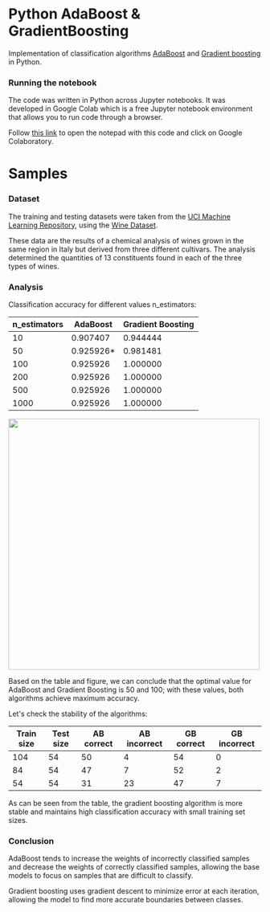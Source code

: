 # Python AdaBoost & GradientBoosting

Implementation of classification algorithms [AdaBoost](https://en.wikipedia.org/wiki/AdaBoost) and [Gradient boosting](https://en.wikipedia.org/wiki/Gradient_boosting) in Python.

### Running the notebook

The code was written in Python across Jupyter notebooks. It was developed in Google Colab which is a free Jupyter notebook environment that allows you to run code through a browser.

Follow [this link](https://drive.google.com/file/d/1AWzhl1zzAxBtrjhhlR2JByf-zJQhDsXO/view?usp=sharing) to open the notepad with this code and click on Google Colaboratory.

# Samples

### Dataset

The training and testing datasets were taken from the [UCI Machine Learning Repository](https://archive.ics.uci.edu/), using the [Wine Dataset](https://archive.ics.uci.edu/dataset/109/wine).

These data are the results of a chemical analysis of wines grown in the same region in Italy but derived from three different cultivars. The analysis determined the quantities of 13 constituents found in each of the three types of wines.

### Analysis

Classification accuracy for different values n_estimators:

| n_estimators |	AdaBoost |	Gradient Boosting |
|---|---|---|
| 10 |	0.907407 |	0.944444 |
| 50 |	0.925926* | 0.981481 |
| 100 |	0.925926 |	1.000000 |
| 200 |	0.925926 |	1.000000 |
| 500 |	0.925926 |	1.000000 |
| 1000 |	0.925926 |	1.000000 |

<img src="https://github.com/Nekhocheninov/ClassificationAlgorithms/blob/main/AdaBoost%26GradientBoosting/img/img_1.PNG" width="500">

Based on the table and figure, we can conclude that the optimal value for AdaBoost and Gradient Boosting is 50 and 100; with these values, both algorithms achieve maximum accuracy.

Let's check the stability of the algorithms:

| Train size |	Test size |	AB correct |	AB incorrect |	GB correct |	GB incorrect |
|---|---|---|---|---|---|
|104	|54	|50	|4	|54	|0|
|84	|54	|47	|7	|52	|2|
|54	|54	|31	|23	|47	|7|

As can be seen from the table, the gradient boosting algorithm is more stable and maintains high classification accuracy with small training set sizes.

### Conclusion

AdaBoost tends to increase the weights of incorrectly classified samples and decrease the weights of correctly classified samples, allowing the base models to focus on samples that are difficult to classify.

Gradient boosting uses gradient descent to minimize error at each iteration, allowing the model to find more accurate boundaries between classes.

